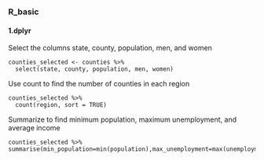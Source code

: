### R_basic
#### 1.dplyr
Select the columns state, county, population, men, and women
```
counties_selected <- counties %>%
  select(state, county, population, men, women)
 ```
Use count to find the number of counties in each region
```
counties_selected %>%
  count(region, sort = TRUE)
  ```
  Summarize to find minimum population, maximum unemployment, and average income
  ```
counties_selected %>%
 summarise(min_population=min(population),max_unemployment=max(unemployment),average_income=mean(income)) 
 ```
